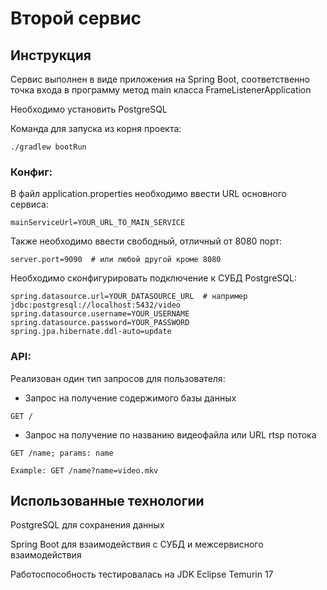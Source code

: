 # Второй сервис

## Инструкция

Сервис выполнен в виде приложения на Spring Boot, соответственно точка входа в программу метод main класса FrameListenerApplication

Необходимо установить PostgreSQL

Команда для запуска из корня проекта:

```
./gradlew bootRun
```

### Конфиг:

В файл application.properties необходимо ввести URL основного сервиса:

```
mainServiceUrl=YOUR_URL_TO_MAIN_SERVICE
```

Также необходимо ввести свободный, отличный от 8080 порт:

```
server.port=9090  # или любой другой кроме 8080
```

Необходимо сконфигурировать подключение к СУБД PostgreSQL:

```
spring.datasource.url=YOUR_DATASOURCE_URL  # например jdbc:postgresql://localhost:5432/video
spring.datasource.username=YOUR_USERNAME
spring.datasource.password=YOUR_PASSWORD
spring.jpa.hibernate.ddl-auto=update
```
### API:

Реализован один тип запросов для пользователя:

- Запрос на получение содержимого базы данных

```
GET /
```

- Запрос на получение по названию видеофайла или URL rtsp потока

```
GET /name; params: name

Example: GET /name?name=video.mkv
```

## Использованные технологии

PostgreSQL для сохранения данных

Spring Boot для взаимодействия с СУБД и межсервисного взаимодействия

Работоспособность тестировалась на JDK Eclipse Temurin 17